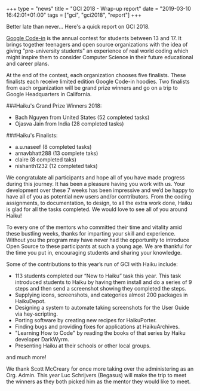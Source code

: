 +++
type = "news"
title = "GCI 2018 - Wrap-up report"
date = "2019-03-10 16:42:01+01:00"
tags = ["gci", "gci2018", "report"]
+++

Better late than never... Here's a quick report on GCI 2018.

[Google Code-in](https://codein.withgoogle.com/) is the annual contest for students between 13 and 17. It brings together teenagers and open source organizations with the idea of giving "pre-university students" an experience of real world coding which might inspire them to consider Computer Science in their future educational and career plans.

At the end of the contest, each organization chooses five finalists. These finalists each receive limited edition Google Code-in hoodies. Two finalists from each organization will be grand prize winners and go on a trip to Google Headquarters in California.

###Haiku's Grand Prize Winners 2018:

* Bach Nguyen from United States (52 completed tasks)
* Ojasva Jain from India (28 completed tasks)

###Haiku's Finalists:

* a.u.naseef (8 completed tasks)
* arnavbhatt288 (13 complete taks)
* claire (8 completed taks)
* nishanth1232 (12 completed taks)

We congratulate all participants and hope all of you have made progress during this journey. It has been a pleasure having you work with us. Your development over these 7 weeks has been impressive and we’d be happy to have all of you as potential new users and/or contributors. From the coding assignments, to documentation, to design, to all the extra work done, Haiku is glad for all the tasks completed. We would love to see all of you around Haiku!

To every one of the mentors who committed their time and vitality amid these bustling weeks, thanks for imparting your skill and experience. Without you the program may have never had the opportunity to introduce Open Source to these participants at such a young age. We are thankful for the time you put in, encouraging students and sharing your knowledge.

Some of the contributions to this year’s run of GCI with Haiku include:

* 113 students completed our “New to Haiku” task this year. This task introduced students to Haiku by having them install and do a series of 9 steps and then send a screenshot showing they completed the steps.
* Supplying icons, screenshots, and categories almost 200 packages in HaikuDepot.
* Designing a system to automate taking screenshots for the User Guide via hey-scripting.
* Porting software by creating new recipes for HaikuPorter.
* Finding bugs and providing fixes for applications at HaikuArchives.
* "Learning How to Code" by reading the books of that series by Haiku developer DarkWyrm.
* Presenting Haiku at their schools or other local groups.

and much more!


We thank Scott McCreary for once more taking over the administering as an Org. Admin. This year Luc Schrijvers (Begasus) will make the trip to meet the winners as they both picked him as the mentor they would like to meet. 
